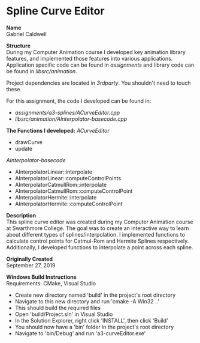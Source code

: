 # Spline Curve Editor
**Name** \
Gabriel Caldwell

**Structure** \
During my Computer Animation course I developed key animation library features, and implemented those features into various applications. Application specific code can be found in *assignments* and library code can be found in *libsrc/animation*.

Project dependencies are located in *3rdparty*. You shouldn't need to touch these.

For this assignment, the code I developed can be found in:
* *assignments/a3-splines/ACurveEditor.cpp*
* *libsrc/animation/AInterpolator-basecode.cpp*

**The Functions I developed:**
*ACurveEditor*
* drawCurve
* update

*AInterpolator-basecode*
* AInterpolatorLinear::interpolate
* AInterpolatorLinear::computeControlPoints
* AInterpolatorCatmullRom::interpolate
* AInterpolatorCatmullRom::computeControlPoint
* AInterpolatorHermite::interpolate
* AInterpolatorHermite::computeControlPoint

**Description** \
This spline curve editor was created during my Computer Animation course at Swarthmore College. The goal was to create an interactive way to learn about different types of splines/interpolation. I implemented functions to calculate control points for Catmul-Rom and Hermite Splines respectively. Additionally, I developed functions to interpolate a point across each spline. 

**Originally Created** \
September 27, 2019


**Windows Build Instructions** \
Requirements: CMake, Visual Studio
* Create new directory named 'build' in the project's root directory
* Navigate to this new directory and run 'cmake -A Win32 ..'
* This should build the required files
* Open 'build/Project.sln' in Visual Studio
* In the Solution Explorer, right click 'INSTALL', then click 'Build'
* You should now have a 'bin' folder in the project's root directory
* Navigate to 'bin/Debug' and run 'a3-curveEditor.exe'
